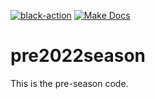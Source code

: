 [![black-action](https://github.com/FRC-1721/pre2022season/actions/workflows/black-formatter.yml/badge.svg)](https://github.com/FRC-1721/pre2022season/actions/workflows/black-formatter.yml)
[![Make Docs](https://github.com/FRC-1721/pre2022season/actions/workflows/make-docs.yml/badge.svg)](https://github.com/FRC-1721/pre2022season/actions/workflows/make-docs.yml)

# pre2022season

This is the pre-season code.
